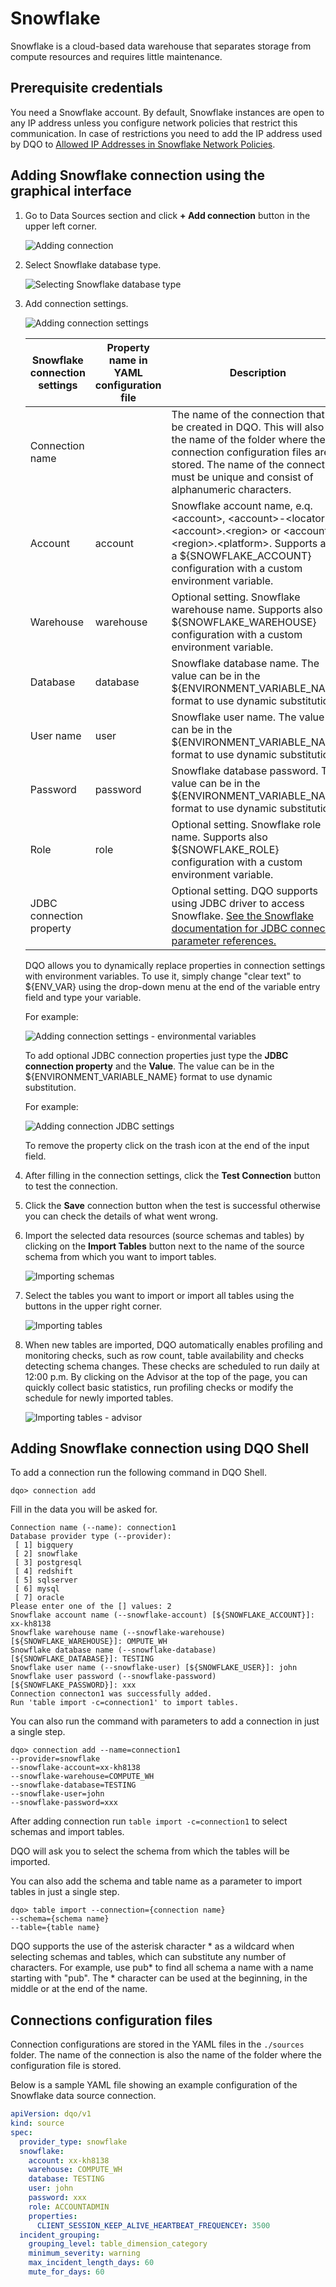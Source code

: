 # Snowflake

Snowflake is a cloud-based data warehouse that separates storage from compute resources and requires little maintenance.

## Prerequisite credentials

You need a Snowflake account. By default, Snowflake instances are open to any IP address unless you configure network 
policies that restrict this communication. In case of restrictions you need to add the IP address used by DQO to 
[Allowed IP Addresses in Snowflake Network Policies](https://docs.snowflake.com/en/user-guide/network-policies#modifying-network-policies).

## Adding Snowflake connection using the graphical interface

1. Go to Data Sources section and click **+ Add connection** button in the upper left corner.

    ![Adding connection](https://dqops.com/docs/images/working-with-dqo/adding-connections/adding-connection.png)

2. Select Snowflake database type.

     ![Selecting Snowflake database type](https://dqops.com/docs/images/working-with-dqo/adding-connections/adding-connection-snowflake.png)

3. Add connection settings.

    ![Adding connection settings](https://dqops.com/docs/images/working-with-dqo/adding-connections/connection-settings-snowflake2.png)

    | Snowflake connection settings | Property name in YAML configuration file | Description                                                                                                                                                                                                                                              | 
    |-------------------------------|----------------------------------------------------------------------------------------------------------------------------------------------------------------------------------------------------------------------------------------------------------|-----------------------------------------------------------------------------------------------------------------------------------------------------------------------------------------------------------------------------------------------------------|
    | Connection name               |                                          | The name of the connection that will be created in DQO. This will also be the name of the folder where the connection configuration files are stored. The name of the connection must be unique and consist of alphanumeric characters.                  |
    | Account                       | account                                  | Snowflake account name, e.q. &lt;account&gt;, &lt;account&gt;-&lt;locator&gt;, &lt;account&gt;.&lt;region&gt; or &lt;account&gt;.&lt;region&gt;.&lt;platform&gt;. Supports also a ${SNOWFLAKE_ACCOUNT} configuration with a custom environment variable. |
    | Warehouse                     | warehouse                                | Optional setting. Snowflake warehouse name.  Supports also a ${SNOWFLAKE_WAREHOUSE} configuration with a custom environment variable.                                                                                                                    |
    | Database                      | database                                 | Snowflake database name. The value can be in the ${ENVIRONMENT_VARIABLE_NAME} format to use dynamic substitution.                                                                                                                                        |
    | User name                     | user                                     | Snowflake user name. The value can be in the ${ENVIRONMENT_VARIABLE_NAME} format to use dynamic substitution.                                                                                                                                            |
    | Password                      | password                                 | Snowflake database password. The value can be in the ${ENVIRONMENT_VARIABLE_NAME} format to use dynamic substitution.                                                                                                                                    |
    | Role                          | role                                     | Optional setting. Snowflake role name.  Supports also ${SNOWFLAKE_ROLE} configuration with a custom environment variable.                                                                                                                                |
    | JDBC connection property      |                                          | Optional setting. DQO supports using JDBC driver to access Snowflake. [See the Snowflake documentation for JDBC connection parameter references.](https://docs.snowflake.com/en/developer-guide/jdbc/jdbc-parameters)                                    |

    DQO allows you to dynamically replace properties in connection settings with environment variables. To use it, simply
    change "clear text" to ${ENV_VAR} using the drop-down menu at the end of the variable entry field and type your variable.

    For example:

    ![Adding connection settings - environmental variables](https://dqops.com/docs/images/working-with-dqo/adding-connections/connection-settings-snowflake-envvar.jpg)

    To add optional JDBC connection properties just type the **JDBC connection property** and the **Value**. The value 
    can be in the ${ENVIRONMENT_VARIABLE_NAME} format to use dynamic substitution.   
    
    For example:

    ![Adding connection JDBC settings](https://dqops.com/docs/images/working-with-dqo/adding-connections/connection-settings-JDBC-properties.jpg)

    To remove the property click on the trash icon at the end of the input field. 


4. After filling in the connection settings, click the **Test Connection** button to test the connection.
5. Click the **Save** connection button when the test is successful otherwise you can check the details of what went wrong.
6. Import the selected data resources (source schemas and tables) by clicking on the **Import Tables** button next to
   the name of the source schema from which you want to import tables.

    ![Importing schemas](https://dqops.com/docs/images/working-with-dqo/adding-connections/importing-schemas.png)

7. Select the tables you want to import or import all tables using the buttons in the upper right corner.

    ![Importing tables](https://dqops.com/docs/images/working-with-dqo/adding-connections/importing-tables.png)

8. When new tables are imported, DQO automatically enables profiling and monitoring checks, such as row count, table availability and checks detecting schema changes. These checks are scheduled to run daily at 12:00 p.m. By clicking on the Advisor at the top of the page, you can quickly collect basic statistics, run profiling checks or modify the schedule for newly imported tables.

    ![Importing tables - advisor](https://dqops.com/docs/images/working-with-dqo/adding-connections/importing-tables-advisor.png)

## Adding Snowflake connection using DQO Shell

To add a connection run the following command in DQO Shell.

```
dqo> connection add
```

Fill in the data you will be asked for.

``` 
Connection name (--name): connection1
Database provider type (--provider):
 [ 1] bigquery
 [ 2] snowflake
 [ 3] postgresql
 [ 4] redshift
 [ 5] sqlserver
 [ 6] mysql
 [ 7] oracle
Please enter one of the [] values: 2
Snowflake account name (--snowflake-account) [${SNOWFLAKE_ACCOUNT}]: xx-kh8138
Snowflake warehouse name (--snowflake-warehouse) [${SNOWFLAKE_WAREHOUSE}]: OMPUTE_WH
Snowflake database name (--snowflake-database) [${SNOWFLAKE_DATABASE}]: TESTING
Snowflake user name (--snowflake-user) [${SNOWFLAKE_USER}]: john
Snowflake user password (--snowflake-password) [${SNOWFLAKE_PASSWORD}]: xxx
Connection connecton1 was successfully added.
Run 'table import -c=connection1' to import tables.
```

You can also run the command with parameters to add a connection in just a single step.

```
dqo> connection add --name=connection1 
--provider=snowflake 
--snowflake-account=xx-kh8138 
--snowflake-warehouse=COMPUTE_WH
--snowflake-database=TESTING
--snowflake-user=john
--snowflake-password=xxx
```

After adding connection run `table import -c=connection1` to select schemas and import tables.

DQO will ask you to select the schema from which the tables will be imported.

You can also add the schema and table name as a parameter to import tables in just a single step.

```
dqo> table import --connection={connection name} 
--schema={schema name}
--table={table name}
```
DQO supports the use of the asterisk character * as a wildcard when selecting schemas and tables, which can substitute
any number of characters. For example, use  pub* to find all schema a name with a name starting with "pub". The *
character can be used at the beginning, in the middle or at the end of the name.

## Connections configuration files

Connection configurations are stored in the YAML files in the `./sources` folder. The name of the connection is also
the name of the folder where the configuration file is stored.

Below is a sample YAML file showing an example configuration of the Snowflake data source connection.


``` yaml
apiVersion: dqo/v1
kind: source
spec:
  provider_type: snowflake
  snowflake:
    account: xx-kh8138
    warehouse: COMPUTE_WH
    database: TESTING
    user: john
    password: xxx
    role: ACCOUNTADMIN
    properties:
      CLIENT_SESSION_KEEP_ALIVE_HEARTBEAT_FREQUENCEY: 3500
  incident_grouping:
    grouping_level: table_dimension_category
    minimum_severity: warning
    max_incident_length_days: 60
    mute_for_days: 60
```